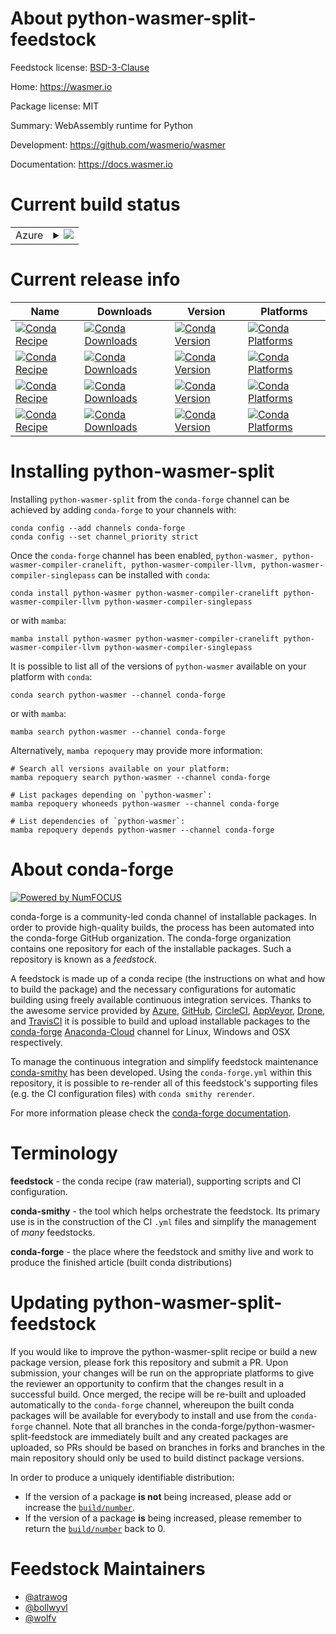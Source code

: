 About python-wasmer-split-feedstock
===================================

Feedstock license: [BSD-3-Clause](https://github.com/conda-forge/python-wasmer-split-feedstock/blob/main/LICENSE.txt)

Home: https://wasmer.io

Package license: MIT

Summary: WebAssembly runtime for Python

Development: https://github.com/wasmerio/wasmer

Documentation: https://docs.wasmer.io

Current build status
====================


<table>
    
  <tr>
    <td>Azure</td>
    <td>
      <details>
        <summary>
          <a href="https://dev.azure.com/conda-forge/feedstock-builds/_build/latest?definitionId=15794&branchName=main">
            <img src="https://dev.azure.com/conda-forge/feedstock-builds/_apis/build/status/python-wasmer-split-feedstock?branchName=main">
          </a>
        </summary>
        <table>
          <thead><tr><th>Variant</th><th>Status</th></tr></thead>
          <tbody><tr>
              <td>linux_64_python3.10.____cpython</td>
              <td>
                <a href="https://dev.azure.com/conda-forge/feedstock-builds/_build/latest?definitionId=15794&branchName=main">
                  <img src="https://dev.azure.com/conda-forge/feedstock-builds/_apis/build/status/python-wasmer-split-feedstock?branchName=main&jobName=linux&configuration=linux%20linux_64_python3.10.____cpython" alt="variant">
                </a>
              </td>
            </tr><tr>
              <td>linux_64_python3.11.____cpython</td>
              <td>
                <a href="https://dev.azure.com/conda-forge/feedstock-builds/_build/latest?definitionId=15794&branchName=main">
                  <img src="https://dev.azure.com/conda-forge/feedstock-builds/_apis/build/status/python-wasmer-split-feedstock?branchName=main&jobName=linux&configuration=linux%20linux_64_python3.11.____cpython" alt="variant">
                </a>
              </td>
            </tr><tr>
              <td>linux_64_python3.8.____cpython</td>
              <td>
                <a href="https://dev.azure.com/conda-forge/feedstock-builds/_build/latest?definitionId=15794&branchName=main">
                  <img src="https://dev.azure.com/conda-forge/feedstock-builds/_apis/build/status/python-wasmer-split-feedstock?branchName=main&jobName=linux&configuration=linux%20linux_64_python3.8.____cpython" alt="variant">
                </a>
              </td>
            </tr><tr>
              <td>linux_64_python3.9.____cpython</td>
              <td>
                <a href="https://dev.azure.com/conda-forge/feedstock-builds/_build/latest?definitionId=15794&branchName=main">
                  <img src="https://dev.azure.com/conda-forge/feedstock-builds/_apis/build/status/python-wasmer-split-feedstock?branchName=main&jobName=linux&configuration=linux%20linux_64_python3.9.____cpython" alt="variant">
                </a>
              </td>
            </tr><tr>
              <td>osx_64_python3.10.____cpython</td>
              <td>
                <a href="https://dev.azure.com/conda-forge/feedstock-builds/_build/latest?definitionId=15794&branchName=main">
                  <img src="https://dev.azure.com/conda-forge/feedstock-builds/_apis/build/status/python-wasmer-split-feedstock?branchName=main&jobName=osx&configuration=osx%20osx_64_python3.10.____cpython" alt="variant">
                </a>
              </td>
            </tr><tr>
              <td>osx_64_python3.11.____cpython</td>
              <td>
                <a href="https://dev.azure.com/conda-forge/feedstock-builds/_build/latest?definitionId=15794&branchName=main">
                  <img src="https://dev.azure.com/conda-forge/feedstock-builds/_apis/build/status/python-wasmer-split-feedstock?branchName=main&jobName=osx&configuration=osx%20osx_64_python3.11.____cpython" alt="variant">
                </a>
              </td>
            </tr><tr>
              <td>osx_64_python3.8.____cpython</td>
              <td>
                <a href="https://dev.azure.com/conda-forge/feedstock-builds/_build/latest?definitionId=15794&branchName=main">
                  <img src="https://dev.azure.com/conda-forge/feedstock-builds/_apis/build/status/python-wasmer-split-feedstock?branchName=main&jobName=osx&configuration=osx%20osx_64_python3.8.____cpython" alt="variant">
                </a>
              </td>
            </tr><tr>
              <td>osx_64_python3.9.____cpython</td>
              <td>
                <a href="https://dev.azure.com/conda-forge/feedstock-builds/_build/latest?definitionId=15794&branchName=main">
                  <img src="https://dev.azure.com/conda-forge/feedstock-builds/_apis/build/status/python-wasmer-split-feedstock?branchName=main&jobName=osx&configuration=osx%20osx_64_python3.9.____cpython" alt="variant">
                </a>
              </td>
            </tr><tr>
              <td>win_64_python3.10.____cpython</td>
              <td>
                <a href="https://dev.azure.com/conda-forge/feedstock-builds/_build/latest?definitionId=15794&branchName=main">
                  <img src="https://dev.azure.com/conda-forge/feedstock-builds/_apis/build/status/python-wasmer-split-feedstock?branchName=main&jobName=win&configuration=win%20win_64_python3.10.____cpython" alt="variant">
                </a>
              </td>
            </tr><tr>
              <td>win_64_python3.11.____cpython</td>
              <td>
                <a href="https://dev.azure.com/conda-forge/feedstock-builds/_build/latest?definitionId=15794&branchName=main">
                  <img src="https://dev.azure.com/conda-forge/feedstock-builds/_apis/build/status/python-wasmer-split-feedstock?branchName=main&jobName=win&configuration=win%20win_64_python3.11.____cpython" alt="variant">
                </a>
              </td>
            </tr><tr>
              <td>win_64_python3.8.____cpython</td>
              <td>
                <a href="https://dev.azure.com/conda-forge/feedstock-builds/_build/latest?definitionId=15794&branchName=main">
                  <img src="https://dev.azure.com/conda-forge/feedstock-builds/_apis/build/status/python-wasmer-split-feedstock?branchName=main&jobName=win&configuration=win%20win_64_python3.8.____cpython" alt="variant">
                </a>
              </td>
            </tr><tr>
              <td>win_64_python3.9.____cpython</td>
              <td>
                <a href="https://dev.azure.com/conda-forge/feedstock-builds/_build/latest?definitionId=15794&branchName=main">
                  <img src="https://dev.azure.com/conda-forge/feedstock-builds/_apis/build/status/python-wasmer-split-feedstock?branchName=main&jobName=win&configuration=win%20win_64_python3.9.____cpython" alt="variant">
                </a>
              </td>
            </tr>
          </tbody>
        </table>
      </details>
    </td>
  </tr>
</table>

Current release info
====================

| Name | Downloads | Version | Platforms |
| --- | --- | --- | --- |
| [![Conda Recipe](https://img.shields.io/badge/recipe-python--wasmer-green.svg)](https://anaconda.org/conda-forge/python-wasmer) | [![Conda Downloads](https://img.shields.io/conda/dn/conda-forge/python-wasmer.svg)](https://anaconda.org/conda-forge/python-wasmer) | [![Conda Version](https://img.shields.io/conda/vn/conda-forge/python-wasmer.svg)](https://anaconda.org/conda-forge/python-wasmer) | [![Conda Platforms](https://img.shields.io/conda/pn/conda-forge/python-wasmer.svg)](https://anaconda.org/conda-forge/python-wasmer) |
| [![Conda Recipe](https://img.shields.io/badge/recipe-python--wasmer--compiler--cranelift-green.svg)](https://anaconda.org/conda-forge/python-wasmer-compiler-cranelift) | [![Conda Downloads](https://img.shields.io/conda/dn/conda-forge/python-wasmer-compiler-cranelift.svg)](https://anaconda.org/conda-forge/python-wasmer-compiler-cranelift) | [![Conda Version](https://img.shields.io/conda/vn/conda-forge/python-wasmer-compiler-cranelift.svg)](https://anaconda.org/conda-forge/python-wasmer-compiler-cranelift) | [![Conda Platforms](https://img.shields.io/conda/pn/conda-forge/python-wasmer-compiler-cranelift.svg)](https://anaconda.org/conda-forge/python-wasmer-compiler-cranelift) |
| [![Conda Recipe](https://img.shields.io/badge/recipe-python--wasmer--compiler--llvm-green.svg)](https://anaconda.org/conda-forge/python-wasmer-compiler-llvm) | [![Conda Downloads](https://img.shields.io/conda/dn/conda-forge/python-wasmer-compiler-llvm.svg)](https://anaconda.org/conda-forge/python-wasmer-compiler-llvm) | [![Conda Version](https://img.shields.io/conda/vn/conda-forge/python-wasmer-compiler-llvm.svg)](https://anaconda.org/conda-forge/python-wasmer-compiler-llvm) | [![Conda Platforms](https://img.shields.io/conda/pn/conda-forge/python-wasmer-compiler-llvm.svg)](https://anaconda.org/conda-forge/python-wasmer-compiler-llvm) |
| [![Conda Recipe](https://img.shields.io/badge/recipe-python--wasmer--compiler--singlepass-green.svg)](https://anaconda.org/conda-forge/python-wasmer-compiler-singlepass) | [![Conda Downloads](https://img.shields.io/conda/dn/conda-forge/python-wasmer-compiler-singlepass.svg)](https://anaconda.org/conda-forge/python-wasmer-compiler-singlepass) | [![Conda Version](https://img.shields.io/conda/vn/conda-forge/python-wasmer-compiler-singlepass.svg)](https://anaconda.org/conda-forge/python-wasmer-compiler-singlepass) | [![Conda Platforms](https://img.shields.io/conda/pn/conda-forge/python-wasmer-compiler-singlepass.svg)](https://anaconda.org/conda-forge/python-wasmer-compiler-singlepass) |

Installing python-wasmer-split
==============================

Installing `python-wasmer-split` from the `conda-forge` channel can be achieved by adding `conda-forge` to your channels with:

```
conda config --add channels conda-forge
conda config --set channel_priority strict
```

Once the `conda-forge` channel has been enabled, `python-wasmer, python-wasmer-compiler-cranelift, python-wasmer-compiler-llvm, python-wasmer-compiler-singlepass` can be installed with `conda`:

```
conda install python-wasmer python-wasmer-compiler-cranelift python-wasmer-compiler-llvm python-wasmer-compiler-singlepass
```

or with `mamba`:

```
mamba install python-wasmer python-wasmer-compiler-cranelift python-wasmer-compiler-llvm python-wasmer-compiler-singlepass
```

It is possible to list all of the versions of `python-wasmer` available on your platform with `conda`:

```
conda search python-wasmer --channel conda-forge
```

or with `mamba`:

```
mamba search python-wasmer --channel conda-forge
```

Alternatively, `mamba repoquery` may provide more information:

```
# Search all versions available on your platform:
mamba repoquery search python-wasmer --channel conda-forge

# List packages depending on `python-wasmer`:
mamba repoquery whoneeds python-wasmer --channel conda-forge

# List dependencies of `python-wasmer`:
mamba repoquery depends python-wasmer --channel conda-forge
```


About conda-forge
=================

[![Powered by
NumFOCUS](https://img.shields.io/badge/powered%20by-NumFOCUS-orange.svg?style=flat&colorA=E1523D&colorB=007D8A)](https://numfocus.org)

conda-forge is a community-led conda channel of installable packages.
In order to provide high-quality builds, the process has been automated into the
conda-forge GitHub organization. The conda-forge organization contains one repository
for each of the installable packages. Such a repository is known as a *feedstock*.

A feedstock is made up of a conda recipe (the instructions on what and how to build
the package) and the necessary configurations for automatic building using freely
available continuous integration services. Thanks to the awesome service provided by
[Azure](https://azure.microsoft.com/en-us/services/devops/), [GitHub](https://github.com/),
[CircleCI](https://circleci.com/), [AppVeyor](https://www.appveyor.com/),
[Drone](https://cloud.drone.io/welcome), and [TravisCI](https://travis-ci.com/)
it is possible to build and upload installable packages to the
[conda-forge](https://anaconda.org/conda-forge) [Anaconda-Cloud](https://anaconda.org/)
channel for Linux, Windows and OSX respectively.

To manage the continuous integration and simplify feedstock maintenance
[conda-smithy](https://github.com/conda-forge/conda-smithy) has been developed.
Using the ``conda-forge.yml`` within this repository, it is possible to re-render all of
this feedstock's supporting files (e.g. the CI configuration files) with ``conda smithy rerender``.

For more information please check the [conda-forge documentation](https://conda-forge.org/docs/).

Terminology
===========

**feedstock** - the conda recipe (raw material), supporting scripts and CI configuration.

**conda-smithy** - the tool which helps orchestrate the feedstock.
                   Its primary use is in the construction of the CI ``.yml`` files
                   and simplify the management of *many* feedstocks.

**conda-forge** - the place where the feedstock and smithy live and work to
                  produce the finished article (built conda distributions)


Updating python-wasmer-split-feedstock
======================================

If you would like to improve the python-wasmer-split recipe or build a new
package version, please fork this repository and submit a PR. Upon submission,
your changes will be run on the appropriate platforms to give the reviewer an
opportunity to confirm that the changes result in a successful build. Once
merged, the recipe will be re-built and uploaded automatically to the
`conda-forge` channel, whereupon the built conda packages will be available for
everybody to install and use from the `conda-forge` channel.
Note that all branches in the conda-forge/python-wasmer-split-feedstock are
immediately built and any created packages are uploaded, so PRs should be based
on branches in forks and branches in the main repository should only be used to
build distinct package versions.

In order to produce a uniquely identifiable distribution:
 * If the version of a package **is not** being increased, please add or increase
   the [``build/number``](https://docs.conda.io/projects/conda-build/en/latest/resources/define-metadata.html#build-number-and-string).
 * If the version of a package **is** being increased, please remember to return
   the [``build/number``](https://docs.conda.io/projects/conda-build/en/latest/resources/define-metadata.html#build-number-and-string)
   back to 0.

Feedstock Maintainers
=====================

* [@atrawog](https://github.com/atrawog/)
* [@bollwyvl](https://github.com/bollwyvl/)
* [@wolfv](https://github.com/wolfv/)

